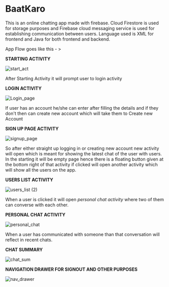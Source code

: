 # BaatKaro
This is an online chatting app made with firebase.
Cloud Firestore is used for storage purposes and Firebase cloud messaging service is used for establishing communication between users.
Language used is XML for frontend and Java for both frontend and backend.

App Flow goes like this - >

**STARTING ACTIVITY**

![start_act](https://github.com/NikilSharma1/BaatKaro/assets/91516900/7c8aea6b-6848-4e95-84f9-5131b95dfddb)



After Starting Activity it will prompt user to login activity


**LOGIN ACTIVITY**

![Login_page](https://github.com/NikilSharma1/BaatKaro/assets/91516900/564f0ed9-7780-4191-a52f-6ec343e830c2)


If user has an account he/she can enter after filling the details and if they don't then can create new account which will take them to Create new Account


**SIGN UP PAGE ACTIVITY**

![signup_page](https://github.com/NikilSharma1/BaatKaro/assets/91516900/d29d33d4-79d5-4a23-8257-592c252f71f3)



So after either straight up logging in or creating new account new activity will open which is meant for showing the latest chat of the user with users.
In the starting it will be empty page hence there is a floating button given at the bottom right of that activity if clicked will open another activity which will 
show all the users on the app.


**USERS LIST ACTIVITY**

![users_list (2)](https://github.com/NikilSharma1/BaatKaro/assets/91516900/4c0d11fe-2997-437e-9d6b-0b6cc82e44d4)



When a user is clicked it will open *personal chat activity* where two of them can converse with each other.


**PERSONAL CHAT ACTIVITY**

![personal_chat](https://github.com/NikilSharma1/BaatKaro/assets/91516900/3992449e-2a2d-4c14-b7fb-825038b5a388)


When a user has communicated with someone than that conversation will reflect in recent chats.


**CHAT SUMMARY**

![chat_sum](https://github.com/NikilSharma1/BaatKaro/assets/91516900/8d3677a3-5c6b-4188-b36d-d7ce4e8f2f16)




**NAVIGATION DRAWER FOR SIGNOUT AND OTHER PURPOSES**

![nav_drawer](https://github.com/NikilSharma1/BaatKaro/assets/91516900/128e33f3-b636-4f47-86c8-9d0fdcebe1c8)







